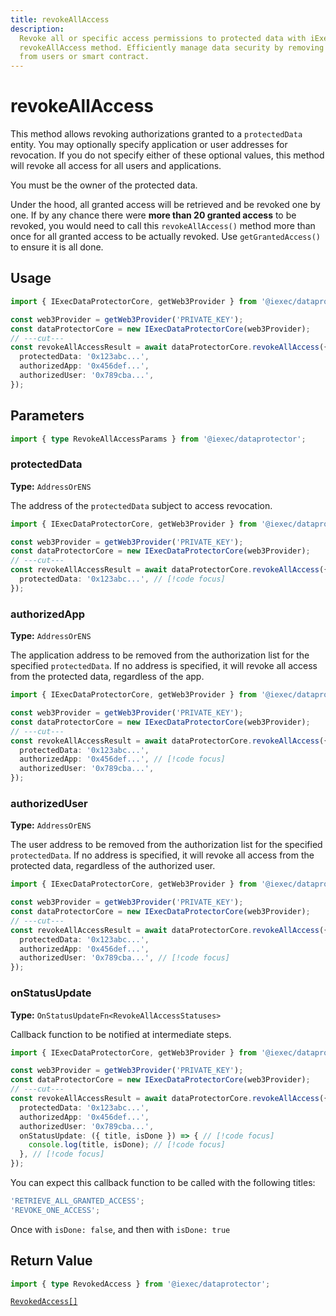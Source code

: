 ```yaml
---
title: revokeAllAccess
description:
  Revoke all or specific access permissions to protected data with iExec's
  revokeAllAccess method. Efficiently manage data security by removing access
  from users or smart contract.
---
```


# revokeAllAccess

This method allows revoking authorizations granted to a `protectedData` entity.
You may optionally specify application or user addresses for revocation. If you
do not specify either of these optional values, this method will revoke all
access for all users and applications.

You must be the owner of the protected data.

Under the hood, all granted access will be retrieved and be revoked one by one.
If by any chance there were **more than 20 granted access** to be revoked, you
would need to call this `revokeAllAccess()` method more than once for all
granted access to be actually revoked. Use `getGrantedAccess()` to ensure it is
all done.

## Usage

```ts twoslash
import { IExecDataProtectorCore, getWeb3Provider } from '@iexec/dataprotector';

const web3Provider = getWeb3Provider('PRIVATE_KEY');
const dataProtectorCore = new IExecDataProtectorCore(web3Provider);
// ---cut---
const revokeAllAccessResult = await dataProtectorCore.revokeAllAccess({
  protectedData: '0x123abc...',
  authorizedApp: '0x456def...',
  authorizedUser: '0x789cba...',
});
```

## Parameters

```ts twoslash
import { type RevokeAllAccessParams } from '@iexec/dataprotector';
```

### protectedData <RequiredBadge />

**Type:** `AddressOrENS`

The address of the `protectedData` subject to access revocation.

```ts twoslash
import { IExecDataProtectorCore, getWeb3Provider } from '@iexec/dataprotector';

const web3Provider = getWeb3Provider('PRIVATE_KEY');
const dataProtectorCore = new IExecDataProtectorCore(web3Provider);
// ---cut---
const revokeAllAccessResult = await dataProtectorCore.revokeAllAccess({
  protectedData: '0x123abc...', // [!code focus]
});
```

### authorizedApp <OptionalBadge />

**Type:** `AddressOrENS`

The application address to be removed from the authorization list for the
specified `protectedData`. If no address is specified, it will revoke all access
from the protected data, regardless of the app.

```ts twoslash
import { IExecDataProtectorCore, getWeb3Provider } from '@iexec/dataprotector';

const web3Provider = getWeb3Provider('PRIVATE_KEY');
const dataProtectorCore = new IExecDataProtectorCore(web3Provider);
// ---cut---
const revokeAllAccessResult = await dataProtectorCore.revokeAllAccess({
  protectedData: '0x123abc...',
  authorizedApp: '0x456def...', // [!code focus]
  authorizedUser: '0x789cba...',
});
```

### authorizedUser <OptionalBadge />

**Type:** `AddressOrENS`

The user address to be removed from the authorization list for the specified
`protectedData`. If no address is specified, it will revoke all access from the
protected data, regardless of the authorized user.

```ts twoslash
import { IExecDataProtectorCore, getWeb3Provider } from '@iexec/dataprotector';

const web3Provider = getWeb3Provider('PRIVATE_KEY');
const dataProtectorCore = new IExecDataProtectorCore(web3Provider);
// ---cut---
const revokeAllAccessResult = await dataProtectorCore.revokeAllAccess({
  protectedData: '0x123abc...',
  authorizedApp: '0x456def...',
  authorizedUser: '0x789cba...', // [!code focus]
});
```

### onStatusUpdate <OptionalBadge />

**Type:** `OnStatusUpdateFn<RevokeAllAccessStatuses>`

Callback function to be notified at intermediate steps.

<!-- prettier-ignore-start -->
```ts twoslash
import { IExecDataProtectorCore, getWeb3Provider } from '@iexec/dataprotector';

const web3Provider = getWeb3Provider('PRIVATE_KEY');
const dataProtectorCore = new IExecDataProtectorCore(web3Provider);
// ---cut---
const revokeAllAccessResult = await dataProtectorCore.revokeAllAccess({
  protectedData: '0x123abc...',
  authorizedApp: '0x456def...',
  authorizedUser: '0x789cba...',
  onStatusUpdate: ({ title, isDone }) => { // [!code focus]
    console.log(title, isDone); // [!code focus]
  }, // [!code focus]
});
```
<!-- prettier-ignore-end -->

You can expect this callback function to be called with the following titles:

```ts
'RETRIEVE_ALL_GRANTED_ACCESS';
'REVOKE_ONE_ACCESS';
```

Once with `isDone: false`, and then with `isDone: true`

## Return Value

```ts twoslash
import { type RevokedAccess } from '@iexec/dataprotector';
```

[`RevokedAccess[]`](/references/dataProtector/types#revokedaccess)

<script setup>
import RequiredBadge from '@/components/RequiredBadge.vue'
import OptionalBadge from '@/components/OptionalBadge.vue'
</script>
